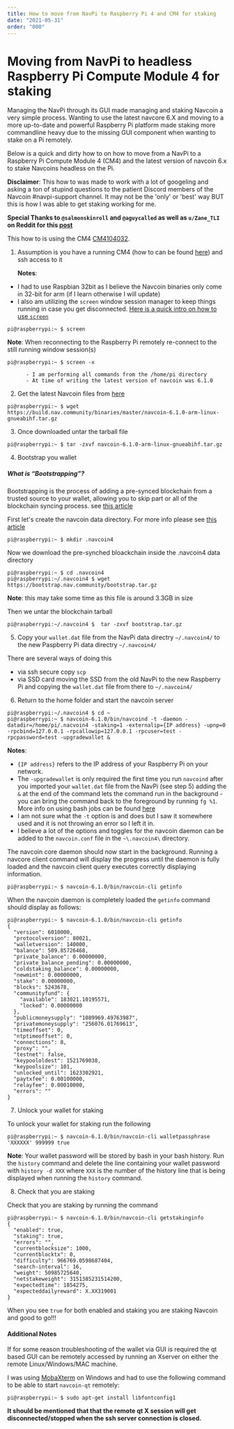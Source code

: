 ```yaml
---
title: How to move from NavPi to Raspberry Pi 4 and CM4 for staking
date: "2021-05-31"
order: "000"
---
```



# Moving from NavPi to headless Raspberry Pi Compute Module 4 for staking

Managing the NavPi through its GUI made managing and staking Navcoin a very simple process. Wanting to use the latest navcore 6.X and moving to a more up-to-date and powerful Raspberry Pi platform made staking more commandline heavy due to the missing GUI component when wanting to stake on a Pi remotely. 

Below is a quick and dirty how to on how to move from a NavPi to a Raspberry Pi Compute Module 4 (CM4) and the latest version of navcoin 6.x to stake Navcoins headless on the Pi.

**Disclaimer**: This how to was made to work with a lot of googeling and asking a ton of stupind questions to the patient Discord members of the Navcoin #navpi-support channel. It may not be the 'only' or 'best' way BUT this is how I was able to get staking working for me.

**Special Thanks to `@salmonskinroll` and `@aguycalled` as well as `u/Zane_TLI` on Reddit for this [post](https://www.reddit.com/r/NavCoin/comments/l8jdcr/staking_with_navcoind_getstakinginfo_return>)**

This how to is using the CM4 [CM4104032](https://www.buyapi.ca/product/raspberry-pi-compute-module-4-wireless-4gb-32gb-cm4104032/).

1. Assumption is you have a running CM4 (how to can be found [here](https://www.youtube.com/watch?reload=9&v=jp_mF1RknU4)) and ssh access to it


   **Notes**:

- I had to use Raspbian 32bit as I believe the Navcoin binaries only come in 32-bit for arm (if I learn otherwise I will update)
- I also am utilizing the `screen` window session manager to keep things running in case you get disconnected. [Here is a quick intro on how to use `screen`](https://www.youtube.com/watch?v=hB6Y72DK8mc)

```
pi@raspberrypi:~ $ screen
```

**Note**: When reconnecting to the Raspberry Pi remotely re-connect to the still running window session(s)

```
pi@raspberrypi:~ $ screen -x
```

          - I am performing all commands from the /home/pi directory
          - At time of writing the latest version of navcoin was 6.1.0

2. Get the latest Navcoin files from [here](https://build.nav.community/binaries/master/navcoin-6.1.0-arm-linux-gnueabihf.tar.gz)

```
pi@raspberrypi:~ $ wget https://build.nav.community/binaries/master/navcoin-6.1.0-arm-linux-gnueabihf.tar.gz
```

3. Once downloaded untar the tarball file 

```
pi@raspberrypi:~ $ tar -zxvf navcoin-6.1.0-arm-linux-gnueabihf.tar.gz
```

4. Bootstrap you wallet

##### What is “Bootstrapping”? 

Bootstrapping is the process of adding a pre-synced blockchain from a trusted source to your wallet, allowing you to skip part or all of the blockchain syncing process. see [this article](/navcoin-core/bootstrap-your-wallet/)

First let's create the navcoin data directory. For more info please see [this article](/navcoin-core/locate-your-data-directory/)
```
pi@raspberrypi:~ $ mkdir .navcoin4
```
Now we download the pre-synched bloackchain inside the .navcoin4 data directory
```
pi@raspberrypi:~ $ cd .navcoin4
pi@raspberrypi:~/.navcoin4 $ wget https://bootstrap.nav.community/bootstrap.tar.gz
```

**Note**: this may take some time as this file is around 3.3GB in size

Then we untar the blockchain tarball

```
pi@raspberrypi:~/.navcoin4 $  tar -zxvf bootstrap.tar.gz
```

5. Copy your `wallet.dat` file from the NavPi data directry `~/.navcoin4/` to the new Paspberry Pi data directry `~/.navcoin4/`

There are several ways of doing this

- via ssh secure copy `scp`
- via SSD card moving the SSD from the old NavPi to the new Raspberry Pi and copying the `wallet.dat` file from there to `~/.navcoin4/`

6. Return to the home folder and start the navcoin server

```
pi@raspberrypi:~/.navcoin4 $ cd ~
pi@raspberrypi:~ $ navcoin-6.1.0/bin/navcoind -t -daemon -datadir=/home/pi/.nacvoin4 -staking=1 -externalip={IP address} -upnp=0 -rpcbind=127.0.0.1 -rpcallowip=127.0.0.1 -rpcuser=test -rpcpassword=test -upgradewallet &
```

**Notes**: 

- `{IP address}` refers to the IP address of your Raspberry Pi on your network.
- The `-upgradewallet` is only required the first time you run `navcoind` after you imported your `wallet.dat` file from the NavPi (see step 5) adding the `&` at the end of the command lets the command run in the background - you can bring the command back to the foreground by running `fg %1`. More info on using bash jobs can be found [here](https://www.linuxjournal.com/content/job-control-bash-feature-you-only-think-you-dont-need)
- I am not sure what the `-t` option is and does but I saw it somewhere used and it is not throwing an error so I left it in.
- I believe a lot of the options and toggles for the navcoin daemon can be added to the `navcoin.conf` file in the `~\.navcoin4\` directory.

The navcoin core daemon should now start in the background. Running a navcore client command will display the progress until the daemon is fully loaded and the navcoin client query executes correctly displaying information.

```
pi@raspberrypi:~ $ navcoin-6.1.0/bin/navcoin-cli getinfo
```

When the navcoin daemon is completely loaded the `getinfo` command should display as follows:

```
pi@raspberrypi:~ $ navcoin-6.1.0/bin/navcoin-cli getinfo
{
  "version": 6010000,
  "protocolversion": 80021,
  "walletversion": 140000,
  "balance": 509.85726468,
  "private_balance": 0.00000000,
  "private_balance_pending": 0.00000000,
  "coldstaking_balance": 0.00000000,
  "newmint": 0.00000000,
  "stake": 0.00000000,
  "blocks": 5243678,
  "communityfund": {
    "available": 183021.10195571,
    "locked": 0.00000000
  },
  "publicmoneysupply": "1089969.49763987",
  "privatemoneysupply": "256076.01769613",
  "timeoffset": 0,
  "ntptimeoffset": 0,
  "connections": 8,
  "proxy": "",
  "testnet": false,
  "keypoololdest": 1521769038,
  "keypoolsize": 101,
  "unlocked_until": 1623302921,
  "paytxfee": 0.00100000,
  "relayfee": 0.00010000,
  "errors": ""
}
```

7. Unlock your wallet for staking

To unlock your wallet for staking run the following 

```
pi@raspberrypi:~ $ navcoin-6.1.0/bin/navcoin-cli walletpassphrase 'XXXXXX' 999999 true
```

**Note**: Your wallet password will be stored by bash in your bash history. Run the `history` command and delete the line containing your wallet password with `history -d XXX` where `XXX` is the number of the history line that is being displayed when running the `history` command.

8. Check that you are staking

Check that you are staking by running the command

```
pi@raspberrypi:~ $ navcoin-6.1.0/bin/navcoin-cli getstakinginfo
{
  "enabled": true,
  "staking": true,
  "errors": "",
  "currentblocksize": 1000,
  "currentblocktx": 0,
  "difficulty": 966769.0598687404,
  "search-interval": 16,
  "weight": 50985725640,
  "netstakeweight": 3151385231514200,
  "expectedtime": 1854275,
  "expecteddailyreward": X.XX319001
}
```

When you see `true` for both enabled and staking you are staking Navcoin and good to go!!!

#### Additional Notes

If for some reason troubleshooting of the wallet via GUI is required the qt based GUI can be remotely accessed by running an Xserver on either the remote Linux/Windows/MAC machine. 

I was using [MobaXterm](https://mobaxterm.mobatek.net/) on Windows and had to use the following command to be able to start `navcoin-qt` remotely:

```
pi@raspberrypi:~ $ sudo apt-get install libfontconfig1
```

**It should be mentioned that that the remote qt X session will get disconnected/stopped when the ssh server connection is closed.**
